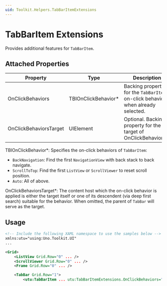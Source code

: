 ```yaml
---
uid: Toolkit.Helpers.TabBarItemExtensions
---
```

# TabBarItem Extensions
Provides additional features for `TabBarItem`.

## Attached Properties
Property|Type|Description
-|-|-
OnClickBehaviors|TBIOnClickBehavior\*|Backing property for the `TabBarItem` on-click behaviors when already selected.
OnClickBehaviorsTarget|UIElement|Optional. Backing property for the target of OnClickBehaviors.\*

TBIOnClickBehavior\*: Specifies the on-click behaviors of `TabBarItem`:
  - `BackNavigation`: Find the first `NavigationView` with back stack to back navigate.
  - `ScrollToTop`: Find the first `ListView` or `ScrollViewer` to reset scroll position.
  - `Auto`: All of above.

OnClickBehaviorsTarget\*: The content host which the on-click behavior is applied is either the target itself or one of its descendent (via deep first search) suitable for the behavior. When omitted, the parent of `TabBar` will serve as the target.

## Usage
```xml
<!-- Include the following XAML namespace to use the samples below -->
xmlns:utu="using:Uno.Toolkit.UI"
...

<Grid>
    <ListView Grid.Row="0" ... />
    <ScrollViewer Grid.Row="0" ... />
    <Frame Grid.Row="0" ... />

    <TabBar Grid.Row="1">
        <utu:TabBarItem ... utu:TabBarItemExtensions.OnClickBehaviors="Auto" />
```
